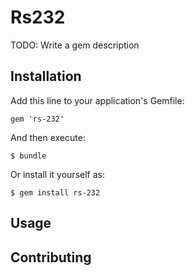 # Rs232

TODO: Write a gem description

## Installation

Add this line to your application's Gemfile:

    gem 'rs-232'

And then execute:

    $ bundle

Or install it yourself as:

    $ gem install rs-232

## Usage


## Contributing
